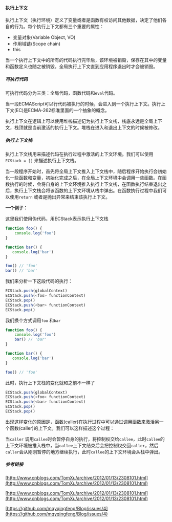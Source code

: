 #### 执行上下文

执行上下文（执行环境）定义了变量或者是函数有权访问其他数据，决定了他们各自的行为。每个执行上下文都有三个重要的属性：

* 变量对象(Variable Object, VO)
* 作用域链(Scope chain)
* this

当一个执行上下文中的所有的代码执行完毕后，该环境被销毁，保存在其中的变量和函数定义也随之被销毁。全局执行上下文直到应用程序退出时才会被销毁。

##### 可执行代码

可执行代码分为三类：全局代码，函数代码和`eval`代码。

当一段ECMAScript可以行代码被执行的时候，会进入到一个执行上下文。执行上下文(EC)是ECMA-262标准里面的一个抽象的概念。

执行上下文在逻辑上可以使用堆栈描述记为执行上下文栈，栈底永远是全局上下文，栈顶就是当前激活的执行上下文。堆栈在进入和退出上下文的时候被修改。

#####  执行上下文栈

执行上下文栈用来描述代码在执行过程中激活的上下文环境。我们可以使用` ECStack = []` 来描述执行上下文栈。

当一段程序开始时，首先将全局上下文推入上下文栈中，随后程序开始执行会初始化一些函数和变量，初始化完成之后，在全局上下文环境中会调用一些函数。在函数执行的时候，会将自身的上下文环境推入执行上下文栈，在函数执行结束退出之后，执行上下文栈会将该函数的上下文环境从栈中弹出。在函数执行过程中我们可以使用`return` 或者是抛出异常来结束该执行上下文。

**一个例子：**

这里我们使用伪代码，用ECStack表示执行上下文栈

``` js
function foo() {
    console.log('foo')
}

function bar() {
   console.log('bar')
}

foo() // 'foo'
bar() // 'bar'
```

我们来分析一下这段代码的执行：

``` js
ECStack.push(globalContext) 
ECStack.push(<foo> functionContext)
ECStack.pop()
ECStack.push(<bar> functionContext)
ECStack.pop()


```

我们换个方式调用`foo` 和`bar`

``` js
function foo() {
    console.log('foo')
    bar() // 'bar'
}

function bar() {
   console.log('bar')
}

foo() // 'foo'
```



此时，执行上下文栈的变化就和之前不一样了

``` js
ECStack.push(globalContext) 
ECStack.push(<foo> functionContext)
ECStack.push(<bar> functionContext)
ECStack.pop()
ECStack.pop()

```

出现这样变化的原因是，函数(caller)在执行过程中可以通过调用函数来激活另一个函数(caller)的上下文。我们可以这样描述这个过程：

当`caller` 调用`callee`时会暂停自身的执行，将控制权交给`callee`，此时`callee`的上下文环境被推入栈中，当`callee`上下文结束后会把控制权交回`caller`，然后`caller`会从刚刚暂停的地方继续执行，此时`callee`的上下文环境会从栈中弹出。

##### 参考链接

[http://www.cnblogs.com/TomXu/archive/2012/01/13/2308101.html](http://www.cnblogs.com/TomXu/archive/2012/01/13/2308101.html)

[http://www.cnblogs.com/TomXu/archive/2012/01/13/2308101.html](http://www.cnblogs.com/TomXu/archive/2012/01/13/2308101.html)

[https://github.com/mqyqingfeng/Blog/issues/4](https://github.com/mqyqingfeng/Blog/issues/4)